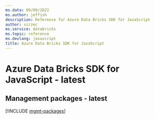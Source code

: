 ```yaml
---
ms.data: 09/09/2022
ms.author: jeffish
description: Reference for Azure Data Bricks SDK for JavaScript
author: xirzec
ms.service: databricks
ms.topic: reference
ms.devlang: javascript
title: Azure Data Bricks SDK for JavaScript
---
```

# Azure Data Bricks SDK for JavaScript - latest

## Management packages - latest
[!INCLUDE [mgmt-packages](data-bricks-mgmt-index.md)]